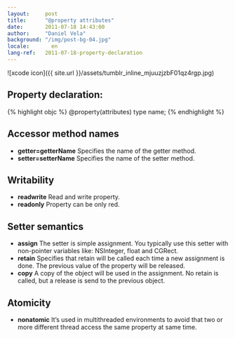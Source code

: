 ```yaml
---
layout:     post
title:      "@property attributes"
date:       2011-07-18 14:43:00
author:     "Daniel Vela"
background: "/img/post-bg-04.jpg"
locale:       en
lang-ref:   2011-07-18-property-declaration
---
```


![xcode icon]({{ site.url }}/assets/tumblr_inline_mjuuzjzbF01qz4rgp.jpg)

## Property declaration:

{% highlight objc %}
@property(attributes) type name;
{% endhighlight %}

## Accessor method names

* **getter=getterName** Specifies the name of the getter method.
* **setter=setterName** Specifies the name of the setter method.

## Writability

* **readwrite** Read and write property.
* **readonly** Property can be only red.

## Setter semantics

* **assign** The setter is simple assignment. You typically use this setter with non-pointer variables like: NSInteger, float and CGRect.
* **retain** Specifies that retain will be called each time a new assignment is done. The previous value of the property will be released.
* **copy** A copy of the object will be used in the assignment. No retain is called, but a release is send to the previous object.

## Atomicity

* **nonatomic** It’s used in multithreaded environments to avoid that two or more different thread access the same property at same time.
